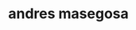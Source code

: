 ---
layout: home
title: "andres masegosa"
tags: [andres r. masegosa, andres, machine learning, Almeria]
description: I am a assistant profesor at the Department of Mathematics of the University of Almería (Spain) with broad interests in probabilistic machine learning.
---